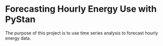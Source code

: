 # Forecasting Hourly Energy Use with PyStan

The purpose of this project is to use time series analysis to forecast hourly energy data.